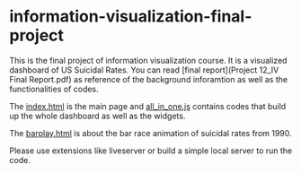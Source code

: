 # information-visualization-final-project

This is the final project of information visualization course. It is a visualized dashboard of US Suicidal Rates. You can read [final report](Project 12_IV Final Report.pdf) as reference of the background inforamtion as well as the functionalities of codes.

The [index.html](index.html) is the main page and [all_in_one.js](all_in_one.js) contains codes that build up the whole dashboard as well as the widgets.

The [barplay.html](barplay.html) is about the bar race animation of suicidal rates from 1990.

Please use extensions like liveserver or build a simple local server to run the code.
